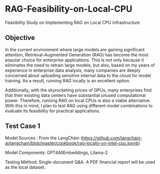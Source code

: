 # RAG-Feasibility-on-Local-CPU
Feasibility Study on Implementing RAG on Local CPU Infrastructure

## Objective
In the current environment where large models are gaining significant attention, Retrieval-Augmented Generation (RAG) has become the most popular choice for enterprise applications. This is not only because it eliminates the need to retrain large models, but also, based on my years of experience in enterprise data analysis, many companies are deeply concerned about uploading sensitive internal data to the cloud for model training. As a result, running RAG locally is an excellent option.

Additionally, with the skyrocketing prices of GPUs, many enterprises find that their existing data centers have substantial unused computational power. Therefore, running RAG on local CPUs is also a viable alternative. With this in mind, I plan to test RAG using different model combinations to evaluate its feasibility for practical applications.

## Test Case 1
Model Sources : From the LangChain (https://github.com/langchain-ai/langchain/blob/master/cookbook/rag-locally-on-intel-cpu.ipynb)

Model Components: GPT4AllEmbeddings, Lllama-2 

Testing Method:
Single-document Q&A. A PDF financial report will be used as the local dataset.

